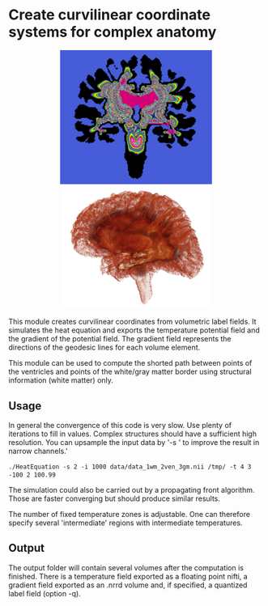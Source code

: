 # Create curvilinear coordinate systems for complex anatomy

<p align="center">
   <img width="300" src="https://github.com/mmiv-center/HeatEquation/blob/master/img/screenshot.png?raw=true">
   <img width="300" src="https://github.com/mmiv-center/HeatEquation/blob/master/img/snapshot_volume.png?raw=true">
</p>

This module creates curvilinear coordinates from volumetric label fields. It simulates the heat equation and exports the temperature potential field and the gradient of the potential field. The gradient field represents the directions of the geodesic lines for each volume element.

This module can be used to compute the shorted path between points of the ventricles and points of the white/gray matter border using structural information (white matter) only.

## Usage

In general the convergence of this code is very slow. Use plenty of iterations to fill in values. Complex structures should have a sufficient high resolution. You can upsample the input data by '-s <factor>' to improve the result in narrow channels.' 
```
./HeatEquation -s 2 -i 1000 data/data_1wm_2ven_3gm.nii /tmp/ -t 4 3 -100 2 100.99
```

The simulation could also be carried out by a propagating front algorithm. Those are faster converging but should produce similar results.

The number of fixed temperature zones is adjustable. One can therefore specify several 'intermediate' regions with intermediate temperatures.

## Output

The output folder will contain several volumes after the computation is finished. There is a temperature field exported as a floating point nifti, a gradient field exported as an .nrrd volume and, if specified, a quantized label field (option -q).